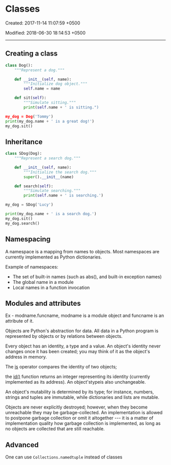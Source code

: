 # Classes

Created: 2017-11-14 11:07:59 +0500

Modified: 2018-06-30 18:14:53 +0500

---

## Creating a class

```python
class Dog():
    """Represent a dog."""

    def __init__(self, name):
        """Initialize dog object."""
        self.name = name

    def sit(self):
        """Simulate sitting."""
        print(self.name + ' is sitting.")

my_dog = Dog('Tommy')
print(my_dog.name + ' is a great dog!')
my_dog.sit()
```

## Inheritance

```python
class SDog(Dog):
    """Represent a search dog."""

    def __init__(self, name):
        """Initialize the search dog."""
        super().__init__(name)

    def search(self):
        """Simulate searching."""
        print(self.name + ' is searching.')

my_dog = SDog('Lucy')

print(my_dog.name + ' is a search dog.')
my_dog.sit()
my_dog.search()
```

## Namespacing

A namespace is a mapping from names to objects. Most namespaces are currently implemented as Python dictionaries.

Example of namespaces:

- The set of built-in names (such as abs(), and built-in exception names)
- The global name in a module
- Local names in a function invocation

## Modules and attributes

Ex - modname.funcname, modname is a module object and funcname is an attribute of it.

Objects are Python's abstraction for data. All data in a Python program is represented by objects or by relations between objects.

Every object has an identity, a type and a value. An object's identity never changes once it has been created; you may think of it as the object's address in memory.

The [is](https://docs.python.org/3.2/reference/expressions.html#is) operator compares the identity of two objects;

the [id()](https://docs.python.org/3.2/library/functions.html#id) function returns an integer representing its identity (currently implemented as its address). An object'stypeis also unchangeable.

An object's mutability is determined by its type; for instance, numbers, strings and tuples are immutable, while dictionaries and lists are mutable.

Objects are never explicitly destroyed; however, when they become unreachable they may be garbage-collected. An implementation is allowed to postpone garbage collection or omit it altogether --- it is a matter of implementation quality how garbage collection is implemented, as long as no objects are collected that are still reachable.

## Advanced

One can use `Collections.namedtuple` instead of classes
